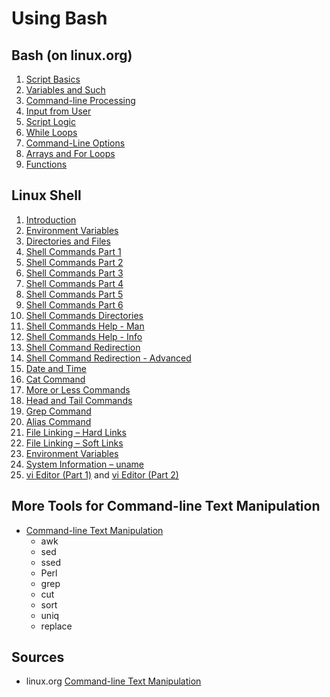# Using Bash



## Bash (on linux.org)

1. [Script Basics](https://linux.org/threads/bash-01-script-basics.37797/)
2. [Variables and Such](https://linux.org/threads/bash-02-%E2%80%93-variables-and-such.38200/)
3. [Command-line Processing](https://linux.org/threads/bash-03-%E2%80%93-command-line-processing.38676/)
4. [Input from User](https://linux.org/threads/bash-04-%E2%80%93-input-from-user.39293/)
5. [Script Logic](https://linux.org/threads/bash-05-%E2%80%93-script-logic.39730/)
6. [While Loops](https://linux.org/threads/bash-06-%E2%80%93-while-loops.40089/)
7. [Command-Line Options](https://linux.org/threads/bash-07-%E2%80%93-command-line-options.40453/)
8. [Arrays and For Loops](https://linux.org/threads/bash-08-%E2%80%93-arrays-and-for-loops.40972/)
9. [Functions](https://linux.org/threads/bash-09-%E2%80%93-functions.41374/)


## Linux Shell

1. [Introduction](https://linux.org/threads/linux-linux-shell-01-%E2%80%93-introduction.10317/)
2. [Environment Variables](https://linux.org/threads/linux-linux-shell-02-%E2%80%93-environment-variables.10344/)
3. [Directories and Files](https://linux.org/threads/linux-linux-shell-03-%E2%80%93-directories-and-files.10375/)
4. [Shell Commands Part 1](https://linux.org/threads/linux-linux-shell-04-%E2%80%93-shell-commands-part-1.10403/)
5. [Shell Commands Part 2](https://linux.org/threads/linux-linux-shell-05-%E2%80%93-shell-commands-part-2.10433/)
6. [Shell Commands Part 3](https://linux.org/threads/linux-linux-shell-06-%E2%80%93-shell-commands-part-3.10460/)
7. [Shell Commands Part 4](https://linux.org/threads/linux-linux-shell-07-%E2%80%93-shell-commands-part-4.10488/)
8. [Shell Commands Part 5](https://linux.org/threads/linux-linux-shell-08-%E2%80%93-shell-commands-part-5.10527/)
9. [Shell Commands Part 6](https://linux.org/threads/linux-linux-shell-09-%E2%80%93-shell-commands-part-6.10557/)
10. [Shell Commands Directories](https://linux.org/threads/linux-linux-shell-10-%E2%80%93-shell-commands-directories.10578/)
11. [Shell Commands Help - Man](https://linux.org/threads/linux-linux-shell-11-%E2%80%93-shell-commands-help-man.10605/)
12. [Shell Commands Help - Info](https://linux.org/threads/linux-linux-shell-12-%E2%80%93-shell-commands-help-info.10635/)
13. [Shell Command Redirection](https://linux.org/threads/linux-linux-shell-13-%E2%80%93-shell-command-redirection.10651/)
14. [Shell Command Redirection - Advanced](https://linux.org/threads/linux-linux-shell-14-%E2%80%93-shell-command-redirection-advanced.10673/)
15. [Date and Time](https://linux.org/threads/linux-linux-shell-15-%E2%80%93-date-and-time.10688/)
16. [Cat Command](https://linux.org/threads/linux-linux-shell-16-%E2%80%93-cat-command.10704/)
17. [More or Less Commands](https://linux.org/threads/linux-linux-shell-17-%E2%80%93-more-or-less-commands.10731/)
18. [Head and Tail Commands](https://linux.org/threads/linux-linux-shell-18-%E2%80%93-head-and-tail-commands.10777/)
19. [Grep Command](https://linux.org/threads/linux-linux-shell-19-%E2%80%93-grep-command.10778/)
20. [Alias Command](https://linux.org/threads/linux-linux-shell-20-%E2%80%93-alias-command.10805/)
21. [File Linking – Hard Links](https://linux.org/threads/linux-linux-shell-21-%E2%80%93-file-linking-%E2%80%93-hard-links.10826/)
22. [File Linking – Soft Links](https://linux.org/threads/linux-linux-shell-22-%E2%80%93-file-linking-%E2%80%93-soft-links.10827/)
23. [Environment Variables](https://linux.org/threads/linux-linux-shell-23-%E2%80%93-environment-variables.10849/)
24. [System Information – uname](https://linux.org/threads/linux-linux-shell-24-%E2%80%93-system-information-%E2%80%93-uname.10870/)
25. [vi Editor (Part 1)](https://linux.org/threads/linux-linux-shell-25-%E2%80%93-vi-editor-part-1.10908/) and [vi Editor (Part 2)](https://linux.org/threads/linux-linux-shell-25-%E2%80%93-vi-editor-part-2.10927/)



## More Tools for Command-line Text Manipulation

- [Command-line Text Manipulation](https://linux.org/threads/command-line-text-manipulation.11825/)
  - awk
  - sed
  - ssed
  - Perl
  - grep
  - cut
  - sort
  - uniq
  - replace


## Sources

- linux.org [Command-line Text Manipulation](https://linux.org/threads/command-line-text-manipulation.11825/)
